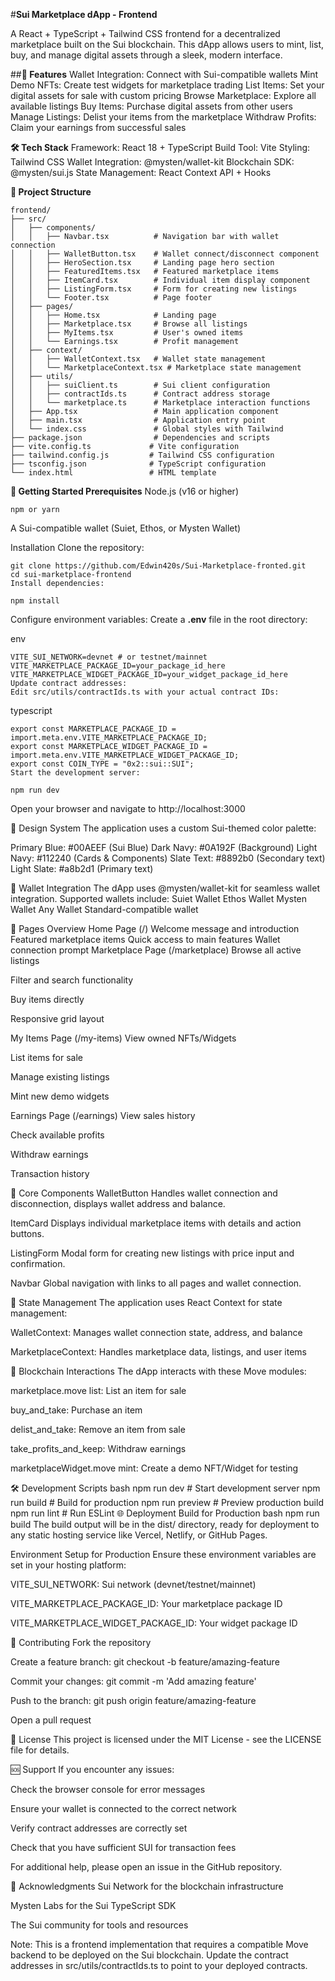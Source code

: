#**Sui Marketplace dApp - Frontend**

A React + TypeScript + Tailwind CSS frontend for a decentralized marketplace built on the Sui blockchain. This dApp allows users to mint, list, buy, and manage digital assets through a sleek, modern interface.

##**🌟 Features**
Wallet Integration: Connect with Sui-compatible wallets
Mint Demo NFTs: Create test widgets for marketplace trading
List Items: Set your digital assets for sale with custom pricing
Browse Marketplace: Explore all available listings
Buy Items: Purchase digital assets from other users
Manage Listings: Delist your items from the marketplace
Withdraw Profits: Claim your earnings from successful sales

**🛠 Tech Stack**
Framework: React 18 + TypeScript
Build Tool: Vite
Styling: Tailwind CSS
Wallet Integration: @mysten/wallet-kit
Blockchain SDK: @mysten/sui.js
State Management: React Context API + Hooks

**📁 Project Structure**
```
frontend/
├── src/
│   ├── components/
│   │   ├── Navbar.tsx          # Navigation bar with wallet connection
│   │   ├── WalletButton.tsx    # Wallet connect/disconnect component
│   │   ├── HeroSection.tsx     # Landing page hero section
│   │   ├── FeaturedItems.tsx   # Featured marketplace items
│   │   ├── ItemCard.tsx        # Individual item display component
│   │   ├── ListingForm.tsx     # Form for creating new listings
│   │   └── Footer.tsx          # Page footer
│   ├── pages/
│   │   ├── Home.tsx            # Landing page
│   │   ├── Marketplace.tsx     # Browse all listings
│   │   ├── MyItems.tsx         # User's owned items
│   │   └── Earnings.tsx        # Profit management
│   ├── context/
│   │   ├── WalletContext.tsx   # Wallet state management
│   │   └── MarketplaceContext.tsx # Marketplace state management
│   ├── utils/
│   │   ├── suiClient.ts        # Sui client configuration
│   │   ├── contractIds.ts      # Contract address storage
│   │   └── marketplace.ts      # Marketplace interaction functions
│   ├── App.tsx                 # Main application component
│   ├── main.tsx                # Application entry point
│   └── index.css               # Global styles with Tailwind
├── package.json                # Dependencies and scripts
├── vite.config.ts             # Vite configuration
├── tailwind.config.js         # Tailwind CSS configuration
├── tsconfig.json              # TypeScript configuration
└── index.html                 # HTML template

```
**🚀 Getting Started
Prerequisites**
Node.js (v16 or higher)
```
npm or yarn
```
A Sui-compatible wallet (Suiet, Ethos, or Mysten Wallet)

Installation
Clone the repository:

```
git clone https://github.com/Edwin420s/Sui-Marketplace-fronted.git
cd sui-marketplace-frontend
Install dependencies:

npm install
```
Configure environment variables:
Create a **.env** file in the root directory:

env
```
VITE_SUI_NETWORK=devnet # or testnet/mainnet
VITE_MARKETPLACE_PACKAGE_ID=your_package_id_here
VITE_MARKETPLACE_WIDGET_PACKAGE_ID=your_widget_package_id_here
Update contract addresses:
Edit src/utils/contractIds.ts with your actual contract IDs:
```
typescript
```
export const MARKETPLACE_PACKAGE_ID = import.meta.env.VITE_MARKETPLACE_PACKAGE_ID;
export const MARKETPLACE_WIDGET_PACKAGE_ID = import.meta.env.VITE_MARKETPLACE_WIDGET_PACKAGE_ID;
export const COIN_TYPE = "0x2::sui::SUI";
Start the development server:
```
```
npm run dev
```
Open your browser and navigate to http://localhost:3000

🎨 Design System
The application uses a custom Sui-themed color palette:

Primary Blue: #00AEEF (Sui Blue)
Dark Navy: #0A192F (Background)
Light Navy: #112240 (Cards & Components)
Slate Text: #8892b0 (Secondary text)
Light Slate: #a8b2d1 (Primary text)

🔌 Wallet Integration
The dApp uses @mysten/wallet-kit for seamless wallet integration. Supported wallets include:
Suiet Wallet
Ethos Wallet
Mysten Wallet
Any Wallet Standard-compatible wallet

📱 Pages Overview
Home Page (/)
Welcome message and introduction
Featured marketplace items
Quick access to main features
Wallet connection prompt
Marketplace Page (/marketplace)
Browse all active listings

Filter and search functionality

Buy items directly

Responsive grid layout

My Items Page (/my-items)
View owned NFTs/Widgets

List items for sale

Manage existing listings

Mint new demo widgets

Earnings Page (/earnings)
View sales history

Check available profits

Withdraw earnings

Transaction history

🧩 Core Components
WalletButton
Handles wallet connection and disconnection, displays wallet address and balance.

ItemCard
Displays individual marketplace items with details and action buttons.

ListingForm
Modal form for creating new listings with price input and confirmation.

Navbar
Global navigation with links to all pages and wallet connection.

🔄 State Management
The application uses React Context for state management:

WalletContext: Manages wallet connection state, address, and balance

MarketplaceContext: Handles marketplace data, listings, and user items

📡 Blockchain Interactions
The dApp interacts with these Move modules:

marketplace.move
list: List an item for sale

buy_and_take: Purchase an item

delist_and_take: Remove an item from sale

take_profits_and_keep: Withdraw earnings

marketplaceWidget.move
mint: Create a demo NFT/Widget for testing

🛠 Development Scripts
bash
npm run dev      # Start development server
npm run build    # Build for production
npm run preview  # Preview production build
npm run lint     # Run ESLint
🌐 Deployment
Build for Production
bash
npm run build
The build output will be in the dist/ directory, ready for deployment to any static hosting service like Vercel, Netlify, or GitHub Pages.

Environment Setup for Production
Ensure these environment variables are set in your hosting platform:

VITE_SUI_NETWORK: Sui network (devnet/testnet/mainnet)

VITE_MARKETPLACE_PACKAGE_ID: Your marketplace package ID

VITE_MARKETPLACE_WIDGET_PACKAGE_ID: Your widget package ID

🤝 Contributing
Fork the repository

Create a feature branch: git checkout -b feature/amazing-feature

Commit your changes: git commit -m 'Add amazing feature'

Push to the branch: git push origin feature/amazing-feature

Open a pull request

📄 License
This project is licensed under the MIT License - see the LICENSE file for details.

🆘 Support
If you encounter any issues:

Check the browser console for error messages

Ensure your wallet is connected to the correct network

Verify contract addresses are correctly set

Check that you have sufficient SUI for transaction fees

For additional help, please open an issue in the GitHub repository.

🙏 Acknowledgments
Sui Network for the blockchain infrastructure

Mysten Labs for the Sui TypeScript SDK

The Sui community for tools and resources

Note: This is a frontend implementation that requires a compatible Move backend to be deployed on the Sui blockchain. Update the contract addresses in src/utils/contractIds.ts to point to your deployed contracts.
